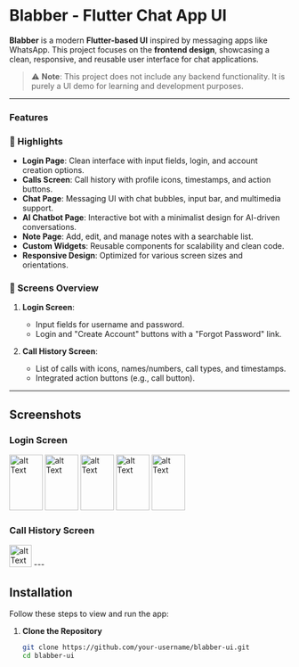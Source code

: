 # Blabber - Flutter Chat App UI  

**Blabber** is a modern **Flutter-based UI** inspired by messaging apps like WhatsApp. This project focuses on the **frontend design**, showcasing a clean, responsive, and reusable user interface for chat applications.  

> ⚠️ **Note**: This project does not include any backend functionality. It is purely a UI demo for learning and development purposes.  

---

### Features  

### 🌟 Highlights  

- **Login Page**: Clean interface with input fields, login, and account creation options.  
- **Calls Screen**: Call history with profile icons, timestamps, and action buttons.  
- **Chat Page**: Messaging UI with chat bubbles, input bar, and multimedia support.  
- **AI Chatbot Page**: Interactive bot with a minimalist design for AI-driven conversations.  
- **Note Page**: Add, edit, and manage notes with a searchable list.  
- **Custom Widgets**: Reusable components for scalability and clean code.  
- **Responsive Design**: Optimized for various screen sizes and orientations.  


### 📱 Screens Overview  
1. **Login Screen**:  
   - Input fields for username and password.  
   - Login and "Create Account" buttons with a "Forgot Password" link.  

2. **Call History Screen**:  
   - List of calls with icons, names/numbers, call types, and timestamps.  
   - Integrated action buttons (e.g., call button).  

---

## Screenshots  

### Login Screen  
<img src="https://github.com/user-attachments/assets/9dad4152-28aa-4193-8773-f8cf98a23454" alt="alt Text" width="60" height="100">
<img src="https://github.com/user-attachments/assets/97486cea-2b75-44f1-a199-a84e3742ff59" alt="alt Text" width="60" height="100">
<img src="https://github.com/user-attachments/assets/6b9a4129-1b5c-48e6-8cff-0c692507d133" alt="alt Text" width="60" height="100">
<img src="https://github.com/user-attachments/assets/6518adff-628f-4647-b403-e766581e0905" alt="alt Text" width="60" height="100">
<img src="https://github.com/user-attachments/assets/ffcda34c-c8ee-4e97-9796-168a86b84722" alt="alt Text" width="60" height="100">

### Call History Screen  
<img src="https://github.com/user-attachments/assets/62feb662-939f-4f43-a71b-315c97224e35" alt="alt Text" width="40" height="40">
---

## Installation  

Follow these steps to view and run the app:  

1. **Clone the Repository**  
   ```bash
   git clone https://github.com/your-username/blabber-ui.git
   cd blabber-ui

